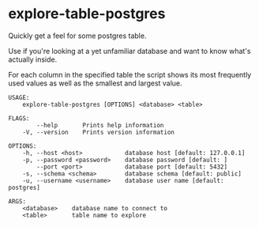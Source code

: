explore-table-postgres
======================

Quickly get a feel for some postgres table.

Use if you're looking at a yet unfamiliar database and want to know what's actually inside.

For each column in the specified table the script shows its most frequently used values
as well as the smallest and largest value.

```
USAGE:
    explore-table-postgres [OPTIONS] <database> <table>

FLAGS:
        --help       Prints help information
    -V, --version    Prints version information

OPTIONS:
    -h, --host <host>            database host [default: 127.0.0.1]
    -p, --password <password>    database password [default: ]
        --port <port>            database port [default: 5432]
    -s, --schema <schema>        database schema [default: public]
    -u, --username <username>    database user name [default: postgres]

ARGS:
    <database>    database name to connect to
    <table>       table name to explore

```

